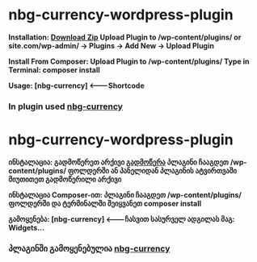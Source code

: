 # nbg-currency-wordpress-plugin 

<b>Installation:<b>
<a href="https://mega.nz/file/7HwRUBBK#LjqDdXd5WXyDOWT6LaID0G_dtFcfGvr_PVuZO-h_zcE">Download Zip</a>
Upload Plugin to /wp-content/plugins/ or site.com/wp-admin/ -> Plugins -> Add New -> Upload Plugin

<b>Install From Composer: <b>
Upload Plugin to /wp-content/plugins/ Type in Terminal: <b>composer install</b>


<b>Usage:<b>
[nbg-currency] <---Shortcode 

<h3>In plugin used <a href="https://github.com/Stichoza/nbg-currency">nbg-currency</a> </h3>


# nbg-currency-wordpress-plugin

<b>ინსტალაცია:<b>
გადმოწერეთ არქივი <a href="https://mega.nz/file/7Th0lQ4A#6kAJ57liSv-3hGbkrMNdv7160wuf64dO0D0JpoCD434">გადმოწერა</a>
პლაგინი ჩააგდეთ /wp-content/plugins/ ფოლდერში ან პანელიდან პლაგინის ატვირთვაში მიუთითეთ გადმოწერილი არქივი

<b>ინსტალაცია Composer-ით: <b>
პლაგინი ჩააგდეთ /wp-content/plugins/ ფოლდერში  და ტერმინალში შეიყვანეთ composer install


<b>გამოყენება:<b>
[nbg-currency] <---ჩასვით სასურველ ადგილას მაგ: Widgets... 

<h3>პლაგინში გამოყენებულია <a href="https://github.com/Stichoza/nbg-currency">nbg-currency</a> </h3>
